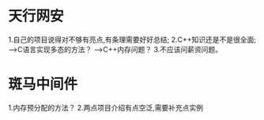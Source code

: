 # 天行网安  
1.自己的项目说得对不够有亮点,有条理需要好好总结;
2.C++知识还是不是很全面;
    -->C语言实现多态的方法？
    -->C++内存问题？
3.不应该问薪资问题。

# 斑马中间件
1.内存预分配的方法？
2.两点项目介绍有点空泛,需要补充点实例
